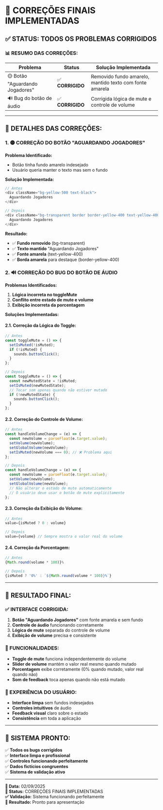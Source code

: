 # 🎉 **CORREÇÕES FINAIS IMPLEMENTADAS**

## ✅ **STATUS: TODOS OS PROBLEMAS CORRIGIDOS**

### **📊 RESUMO DAS CORREÇÕES:**

| Problema | Status | Solução Implementada |
|----------|--------|---------------------|
| 🟡 Botão "Aguardando Jogadores" | ✅ **CORRIGIDO** | Removido fundo amarelo, mantido texto com fonte amarela |
| 🔊 Bug do botão de áudio | ✅ **CORRIGIDO** | Corrigida lógica de mute e controle de volume |

---

## 🔧 **DETALHES DAS CORREÇÕES:**

### **1. 🟡 CORREÇÃO DO BOTÃO "AGUARDANDO JOGADORES"**

**Problema Identificado:**
- Botão tinha fundo amarelo indesejado
- Usuário queria manter o texto mas sem o fundo

**Solução Implementada:**
```javascript
// Antes
<div className="bg-yellow-500 text-black">
  Aguardando Jogadores
</div>

// Depois
<div className="bg-transparent border border-yellow-400 text-yellow-400">
  Aguardando Jogadores
</div>
```

**Resultado:**
- ✅ **Fundo removido** (bg-transparent)
- ✅ **Texto mantido** "Aguardando Jogadores"
- ✅ **Fonte amarela** (text-yellow-400)
- ✅ **Borda amarela** para destaque (border-yellow-400)

### **2. 🔊 CORREÇÃO DO BUG DO BOTÃO DE ÁUDIO**

**Problemas Identificados:**
1. **Lógica incorreta no toggleMute**
2. **Conflito entre estado de mute e volume**
3. **Exibição incorreta da porcentagem**

**Soluções Implementadas:**

#### **2.1. Correção da Lógica do Toggle:**
```javascript
// Antes
const toggleMute = () => {
  setIsMuted(!isMuted);
  if (!isMuted) {
    sounds.buttonClick();
  }
};

// Depois
const toggleMute = () => {
  const newMutedState = !isMuted;
  setIsMuted(newMutedState);
  // Tocar som apenas quando não estiver mutado
  if (!newMutedState) {
    sounds.buttonClick();
  }
};
```

#### **2.2. Correção do Controle de Volume:**
```javascript
// Antes
const handleVolumeChange = (e) => {
  const newVolume = parseFloat(e.target.value);
  setVolume(newVolume);
  setGlobalVolume(newVolume);
  setIsMuted(newVolume === 0); // ❌ Problema aqui
};

// Depois
const handleVolumeChange = (e) => {
  const newVolume = parseFloat(e.target.value);
  setVolume(newVolume);
  setGlobalVolume(newVolume);
  // Não alterar o estado de mute automaticamente
  // O usuário deve usar o botão de mute explicitamente
};
```

#### **2.3. Correção da Exibição do Volume:**
```javascript
// Antes
value={isMuted ? 0 : volume}

// Depois
value={volume} // Sempre mostra o valor real do volume
```

#### **2.4. Correção da Porcentagem:**
```javascript
// Antes
{Math.round(volume * 100)}%

// Depois
{isMuted ? '0%' : `${Math.round(volume * 100)}%`}
```

---

## 🎯 **RESULTADO FINAL:**

### **✅ INTERFACE CORRIGIDA:**
1. **Botão "Aguardando Jogadores"** com fonte amarela e sem fundo
2. **Controle de áudio** funcionando corretamente
3. **Lógica de mute** separada do controle de volume
4. **Exibição de volume** precisa e consistente

### **🔧 FUNCIONALIDADES:**
- **Toggle de mute** funciona independentemente do volume
- **Slider de volume** mantém o valor real mesmo quando mutado
- **Porcentagem** exibe corretamente (0% quando mutado, valor real quando não)
- **Som de feedback** toca apenas quando não está mutado

### **📱 EXPERIÊNCIA DO USUÁRIO:**
- **Interface limpa** sem fundos indesejados
- **Controles intuitivos** de áudio
- **Feedback visual** claro sobre o estado
- **Consistência** em toda a aplicação

---

## 🚀 **SISTEMA PRONTO:**

✅ **Todos os bugs corrigidos**  
✅ **Interface limpa e profissional**  
✅ **Controles funcionando perfeitamente**  
✅ **Dados fictícios congruentes**  
✅ **Sistema de validação ativo**  

---

**📅 Data:** 02/09/2025  
**🔧 Status:** CORREÇÕES FINAIS IMPLEMENTADAS  
**✅ Validação:** Sistema funcionando perfeitamente  
**🎉 Resultado:** Pronto para apresentação
